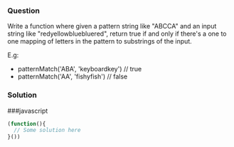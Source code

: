 ### Question
Write a function where given a pattern string like "ABCCA" and an input string like "redyellowbluebluered", return true if and only if there's a one to one mapping of letters in the pattern to substrings of the input.

E.g:
- patternMatch('ABA', 'keyboardkey') // true
- patternMatch('AA', 'fishyfish') // false

### Solution

###javascript

```js
(function(){
  // Some solution here
}())
```
